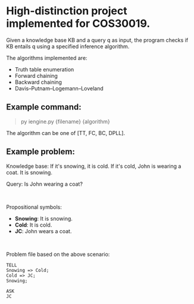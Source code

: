 # High-distinction project implemented for COS30019.

Given a knowledge base KB and a query q as input, the program checks if KB entails q using a specified inference algorithm.

The algorithms implemented are:
- Truth table enumeration 
- Forward chaining
- Backward chaining
- Davis–Putnam–Logemann–Loveland

## Example command:
> py iengine.py {filename} {algorithm}

The algorithm can be one of [TT, FC, BC, DPLL].


## Example problem:

Knowledge base: If it's snowing, it is cold. If it's cold, John is wearing a coat. It is snowing.

Query: Is John wearing a coat?

<br>

Propositional symbols:
- **Snowing**: It is snowing.
- **Cold**: It is cold.
- **JC**: John wears a coat.


<br>

Problem file based on the above scenario:
```
TELL
Snowing => Cold;
Cold => JC;
Snowing;

ASK
JC
```
